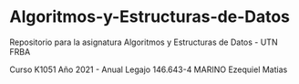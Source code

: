 # Algoritmos-y-Estructuras-de-Datos
Repositorio para la asignatura Algoritmos y Estructuras de Datos - UTN FRBA

Curso   K1051
Año     2021 - Anual
Legajo  146.643-4
MARINO
Ezequiel Matias
